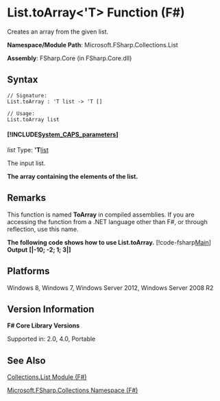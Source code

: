 # List.toArray<'T> Function (F#)

Creates an array from the given list.

**Namespace/Module Path**: Microsoft.FSharp.Collections.List

**Assembly**: FSharp.Core (in FSharp.Core.dll)


## Syntax

```
// Signature:
List.toArray : 'T list -> 'T []

// Usage:
List.toArray list
```

#### [!INCLUDE[System_CAPS_parameters](//System/Token/System_CAPS_parameters_md.md)]
*list*
Type: **'T**[list](http://msdn.microsoft.com/en-us/library/c627b668-477b-4409-91ed-06d7f1b3e4a7)


The input list.



**The array containing the elements of the list.**
## Remarks
This function is named **ToArray** in compiled assemblies. If you are accessing the function from a .NET language other than F#, or through reflection, use this name.

**The following code shows how to use List.toArray.**
[!code-fsharp[Main](snippets/fslists/snippet64.fs)]
**Output**
**[|-10; -2; 1; 3|]**
## Platforms
Windows 8, Windows 7, Windows Server 2012, Windows Server 2008 R2


## Version Information
**F# Core Library Versions**

Supported in: 2.0, 4.0, Portable




## See Also
[Collections.List Module &#40;F&#35;&#41;](Collections.List+Module+%28FSharp%29.md)

[Microsoft.FSharp.Collections Namespace &#40;F&#35;&#41;](Microsoft.FSharp.Collections+Namespace+%28FSharp%29.md)

